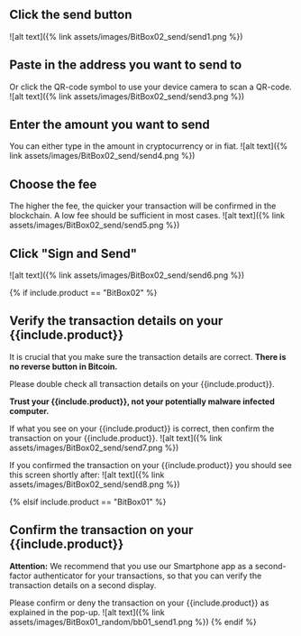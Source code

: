 
## Click the send button
![alt text]({% link assets/images/BitBox02_send/send1.png %})

## Paste in the address you want to send to
Or click the QR-code symbol to use your device camera to scan a QR-code.
![alt text]({% link assets/images/BitBox02_send/send3.png %})

## Enter the amount you want to send
You can either type in the amount in cryptocurrency or in fiat. 
![alt text]({% link assets/images/BitBox02_send/send4.png %})

## Choose the fee
The higher the fee, the quicker your transaction will be confirmed in the blockchain. A low fee should be sufficient in most cases.
![alt text]({% link assets/images/BitBox02_send/send5.png %})

## Click "Sign and Send"
![alt text]({% link assets/images/BitBox02_send/send6.png %})

{% if include.product == "BitBox02" %}
## Verify the transaction details on your {{include.product}}
It is crucial that you make sure the transaction details are correct. **There is no reverse button in Bitcoin.**

Please double check all transaction details on your {{include.product}}.

**Trust your {{include.product}}, not your potentially malware infected computer.**

If what you see on your  {{include.product}} is correct, then confirm the transaction on your  {{include.product}}.
![alt text]({% link assets/images/BitBox02_send/send7.png %})

If you confirmed the transaction on your  {{include.product}} you should see this screen shortly after:
![alt text]({% link assets/images/BitBox02_send/send8.png  %})

{% elsif include.product == "BitBox01" %}
## Confirm the transaction on your {{include.product}}
**Attention:** We recommend that you use our Smartphone app as a second-factor authenticator for your transactions, so that you can verify the transaction details on a second display.

Please confirm or deny the transaction on your {{include.product}} as explained in the pop-up.
![alt text]({% link assets/images/BitBox01_random/bb01_send1.png %})
{% endif %}
